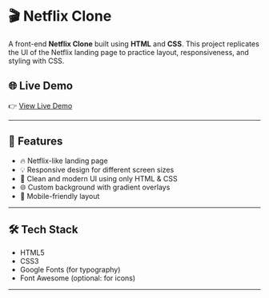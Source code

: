 # 🎬 Netflix Clone

A front-end **Netflix Clone** built using **HTML** and **CSS**. This project replicates the UI of the Netflix landing page to practice layout, responsiveness, and styling with CSS.

## 🌐 Live Demo

👉 [View Live Demo](https://resonant-travesseiro-ba0a39.netlify.app/)  

---

## 🚀 Features

- 🔥 Netflix-like landing page
- 💡 Responsive design for different screen sizes
- 🎨 Clean and modern UI using only HTML & CSS
- 🌐 Custom background with gradient overlays
- 📱 Mobile-friendly layout

---

## 🛠️ Tech Stack

- HTML5
- CSS3
- Google Fonts (for typography)
- Font Awesome (optional: for icons)

---

